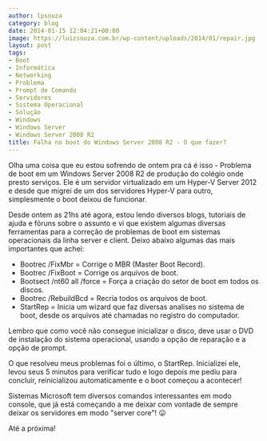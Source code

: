 ```yaml
---
author: lpsouza
category: blog
date: 2014-01-15 12:04:21+00:00
image: https://luizsouza.com.br/wp-content/uploads/2014/01/repair.jpg
layout: post
tags:
- Boot
- Informática
- Networking
- Problema
- Prompt de Comando
- Servidores
- Sistema Operacional
- Solução
- Windows
- Windows Server
- Windows Server 2008 R2
title: Falha no boot do Windows Server 2008 R2 - O que fazer?
---
```


Olha uma coisa que eu estou sofrendo de ontem pra cá é isso - Problema de boot em um Windows Server 2008 R2 de produção do colégio onde presto serviços. Ele é um servidor virtualizado em um Hyper-V Server 2012 e desde que migrei de um dos servidores Hyper-V para outro, simplesmente o boot deixou de funcionar.

Desde ontem as 21hs até agora, estou lendo diversos blogs, tutoriais de ajuda e fóruns sobre o assunto e vi que existem algumas diversas ferramentas para a correção de problemas de boot em sistemas operacionais da linha server e client. Deixo abaixo algumas das mais importantes que achei:

* Bootrec /FixMbr = Corrige o MBR (Master Boot Record).
* Bootrec /FixBoot = Corrige os arquivos de boot.
* Bootsect /nt60 all /force = Força a criação do setor de boot em todos os discos.
* Bootrec /RebuildBcd = Recria todos os arquivos de boot.
* StartRep = Inicia um wizard que faz diversas analises no sistema de boot, desde os arquivos até chamadas no registro do computador.

Lembro que como você não consegue inicializar o disco, deve usar o DVD de instalação do sistema operacional, usando a opção de reparação e a opção de prompt.

O que resolveu meus problemas foi o último, o StartRep. Inicializei ele, levou seus 5 minutos para verificar tudo e logo depois me pediu para concluir, reinicializou automaticamente e o boot começou a acontecer!

Sistemas Microsoft tem diversos comandos interessantes em modo console, que já está começando a me deixar com vontade de sempre deixar os servidores em modo "server core"! 😛

Até a próxima!
